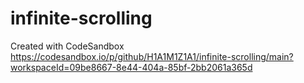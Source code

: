 # infinite-scrolling
Created with CodeSandbox
https://codesandbox.io/p/github/H1A1M1Z1A1/infinite-scrolling/main?workspaceId=09be8667-8e44-404a-85bf-2bb2061a365d
